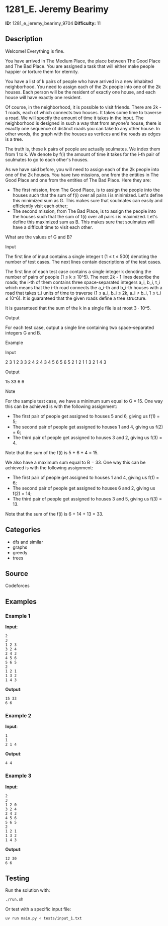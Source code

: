 # 1281_E. Jeremy Bearimy

**ID:** 1281_e_jeremy_bearimy_9704
**Difficulty:** 11

## Description

Welcome! Everything is fine.

You have arrived in The Medium Place, the place between The Good Place and The Bad Place. You are assigned a task that will either make people happier or torture them for eternity.

You have a list of k pairs of people who have arrived in a new inhabited neighborhood. You need to assign each of the 2k people into one of the 2k houses. Each person will be the resident of exactly one house, and each house will have exactly one resident.

Of course, in the neighborhood, it is possible to visit friends. There are 2k - 1 roads, each of which connects two houses. It takes some time to traverse a road. We will specify the amount of time it takes in the input. The neighborhood is designed in such a way that from anyone's house, there is exactly one sequence of distinct roads you can take to any other house. In other words, the graph with the houses as vertices and the roads as edges is a tree.

The truth is, these k pairs of people are actually soulmates. We index them from 1 to k. We denote by f(i) the amount of time it takes for the i-th pair of soulmates to go to each other's houses.

As we have said before, you will need to assign each of the 2k people into one of the 2k houses. You have two missions, one from the entities in The Good Place and one from the entities of The Bad Place. Here they are:

  * The first mission, from The Good Place, is to assign the people into the houses such that the sum of f(i) over all pairs i is minimized. Let's define this minimized sum as G. This makes sure that soulmates can easily and efficiently visit each other;
  * The second mission, from The Bad Place, is to assign the people into the houses such that the sum of f(i) over all pairs i is maximized. Let's define this maximized sum as B. This makes sure that soulmates will have a difficult time to visit each other.



What are the values of G and B?

Input

The first line of input contains a single integer t (1 ≤ t ≤ 500) denoting the number of test cases. The next lines contain descriptions of the test cases.

The first line of each test case contains a single integer k denoting the number of pairs of people (1 ≤ k ≤ 10^5). The next 2k - 1 lines describe the roads; the i-th of them contains three space-separated integers a_i, b_i, t_i which means that the i-th road connects the a_i-th and b_i-th houses with a road that takes t_i units of time to traverse (1 ≤ a_i, b_i ≤ 2k, a_i ≠ b_i, 1 ≤ t_i ≤ 10^6). It is guaranteed that the given roads define a tree structure.

It is guaranteed that the sum of the k in a single file is at most 3 ⋅ 10^5.

Output

For each test case, output a single line containing two space-separated integers G and B.

Example

Input


2
3
1 2 3
3 2 4
2 4 3
4 5 6
5 6 5
2
1 2 1
1 3 2
1 4 3


Output


15 33
6 6

Note

For the sample test case, we have a minimum sum equal to G = 15. One way this can be achieved is with the following assignment:

  * The first pair of people get assigned to houses 5 and 6, giving us f(1) = 5;
  * The second pair of people get assigned to houses 1 and 4, giving us f(2) = 6;
  * The third pair of people get assigned to houses 3 and 2, giving us f(3) = 4.



Note that the sum of the f(i) is 5 + 6 + 4 = 15.

We also have a maximum sum equal to B = 33. One way this can be achieved is with the following assignment:

  * The first pair of people get assigned to houses 1 and 4, giving us f(1) = 6;
  * The second pair of people get assigned to houses 6 and 2, giving us f(2) = 14;
  * The third pair of people get assigned to houses 3 and 5, giving us f(3) = 13.



Note that the sum of the f(i) is 6 + 14 + 13 = 33.

## Categories

- dfs and similar
- graphs
- greedy
- trees

## Source

Codeforces

## Examples

### Example 1

**Input**:
```
2
3
1 2 3
3 2 4
2 4 3
4 5 6
5 6 5
2
1 2 1
1 3 2
1 4 3
```

**Output**:
```
15 33
6 6
```

### Example 2

**Input**:
```
1
1
2 1 4
```

**Output**:
```
4 4
```

### Example 3

**Input**:
```
2
3
1 2 0
3 2 4
2 4 3
4 5 6
5 6 5
2
1 2 1
1 3 2
1 4 3
```

**Output**:
```
12 30
6 6
```


## Testing

Run the solution with:

```bash
./run.sh
```

Or test with a specific input file:

```bash
uv run main.py < tests/input_1.txt
```

